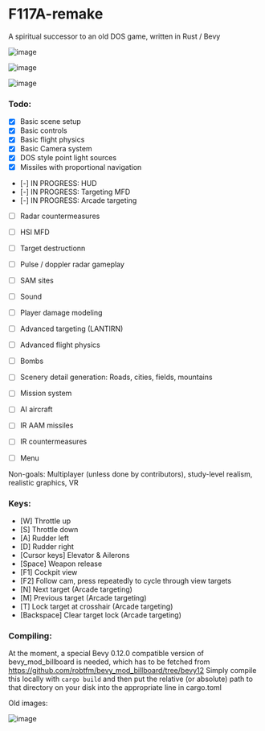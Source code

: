 # F117A-remake
 A spiritual successor to an old DOS game, written in Rust / Bevy

![image](https://github.com/dividebysandwich/F117A-remake/assets/23048489/5f71d059-25f8-4a62-8f81-a4f6d1b91ffa)

![image](https://github.com/dividebysandwich/F117A-remake/assets/23048489/603ae486-8727-4d48-8e6e-066c4a736f89)

![image](https://i.imgur.com/8nikN4e.gif)


### Todo:

- [X] Basic scene setup
- [X] Basic controls
- [X] Basic flight physics
- [X] Basic Camera system
- [X] DOS style point light sources
- [X] Missiles with proportional navigation
- [-] IN PROGRESS: HUD
- [-] IN PROGRESS: Targeting MFD
- [-] IN PROGRESS: Arcade targeting
- [ ] Radar countermeasures
- [ ] HSI MFD
- [ ] Target destructionn
- [ ] Pulse / doppler radar gameplay
- [ ] SAM sites
- [ ] Sound
- [ ] Player damage modeling
- [ ] Advanced targeting (LANTIRN)
- [ ] Advanced flight physics
- [ ] Bombs
- [ ] Scenery detail generation: Roads, cities, fields, mountains
- [ ] Mission system
- [ ] AI aircraft
- [ ] IR AAM missiles
- [ ] IR countermeasures
- [ ] Menu


Non-goals:
Multiplayer (unless done by contributors), study-level realism, realistic graphics, VR

### Keys:

- [W] Throttle up
- [S] Throttle down
- [A] Rudder left
- [D] Rudder right
- [Cursor keys] Elevator & Ailerons
- [Space] Weapon release
- [F1] Cockpit view
- [F2] Follow cam, press repeatedly to cycle through view targets
- [N] Next target (Arcade targeting)
- [M] Previous target (Arcade targeting)
- [T] Lock target at crosshair (Arcade targeting)
- [Backspace] Clear target lock (Arcade targeting)

### Compiling:

At the moment, a special Bevy 0.12.0 compatible version of bevy_mod_billboard is needed, which has to be fetched from https://github.com/robtfm/bevy_mod_billboard/tree/bevy12
Simply compile this locally with ```cargo build``` and then put the relative (or absolute) path to that directory on your disk into the appropriate line in cargo.toml


Old images:

![image](https://github.com/dividebysandwich/F117A-remake/assets/23048489/225bec29-d680-49af-a29c-38eb084c2901)
